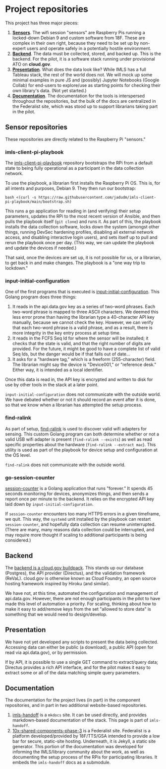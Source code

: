 # Project repositories

This project has three major pieces:

1. [**Sensors**](#sensors). The wifi session "sensors" are Raspberry Pis running a locked-down Debian 9 and custom software from 18F. These are complex in their own right, because they need to be set up by non-expert users and operate safely in a potentially hostile environment.
2. [**Backend**](#backend). The data must be collected, stored, and backed up. This is the backend. For the pilot, it is a software stack running under provisional ATO on **cloud.gov**.
3. [**Presentation**](#presentation). What does the data look like? While IMLS has a full Tableau stack, the rest of the world does not. We will mock up some minimal examples in pure JS and (possibly) Jupyter Notebooks (Google Collab) for end-users to explore/use as starting points for checking their own library's data. (Not yet started.)
4. [**Documentation**](#documentation). The documentation for the tools is interspersed throughout the repositories, but the bulk of the docs are centralized in the Federalist site, which was stood up to support librarians taking part in the pilot.

## Sensor repositories

These repositories are directly related to the Raspberry Pi "sensors."

### imls-client-pi-playbook

The [imls-client-pi-playbook](https://github.com/jadudm/imls-client-pi-playbook) repository bootstraps the RPi from a default state to being fully operational as a participant in the data collection network.

To use the playbook, a librarian first installs the Raspberry Pi OS. This is, for all intents and purposes, Debian 9. They then run our bootstrap:

```
bash <(curl -s https://raw.githubusercontent.com/jadudm/imls-client-pi-playbook/main/bootstrap.sh)
```

This runs a go application for reading in (and verifying) their setup parameters, updates the RPi to the most recent version of Ansible, and then pulls the playbook itself (`git clone`) and runs it. As part of this, the playbook installs the data collection software, locks down the system (amongst other things, running DevSec hardening profiles, disabling all external network access, and disabling interactive login users), and sets itself up to pull and rerun the playbook once per day. (This way, we can update the playbook and update the devices if needed.)

That said, once the devices are set up, it is not possible for us, or a librarian, to get back in and make changes. The playbook is a "one way trip to lockdown."

### input-initial-configuration

One of the first programs that is executed is [input-initial-configuration](https://github.com/jadudm/input-initial-configuration). This Golang program does three things:

1. It reads in the api.data.gov key as a series of two-word phrases. Each two-word phrase is mapped to three ASCII characters. We deemed this less error prone than having the librarian type a 40-character API key manually, because we cannot check the key. However, we can verify that each two-word phrase is a valid phrase, and as a result, there is more integrity in the key entry process at setup time.
2. It reads in the FCFS Seq Id for where the sensor will be installed; it checks that the state is valid, and that the right number of digits are provided. For the future, it might be good to have a complete list of valid Seq Ids, but the danger would be if that falls out of date...
3. It asks for a "hardware tag," which is a freeform (255-character) field. The librarian might say the device is "Device001," or "reference desk." Either way, it is intended as a local identifier.

Once this data is read in, the API key is encrypted and written to disk for use by other tools in the stack at a later point.

`input-initial-configuration` does not communicate with the outside world. We have debated whether or not it should record an event after it is done, so that we know when a librarian has attempted the setup process.

### find-ralink

As part of setup, [find-ralink](https://github.com/jadudm/find-ralink) is used to discover valid wifi adapters for sensing. This custom Golang program can both determine whether or not a valid USB wifi adapter is present (`find-ralink --exists`) as well as read specific properties about the hardware (`find-ralink --extract mac`). This utility is used as part of the playbook for device setup and configuration at the OS level. 

`find-ralink` does not communicate with the outside world.

### go-session-counter

[session-counter](https://github.com/jadudm/go-session-counter) is a Golang application that runs "forever." It spends 45 seconds monitoring for devices, anonymizes things, and then sends a report once per minute to the backend. It relies on the encrypted API key laid down by `input-initial-configuration`. 

If `session-counter` encounters too many HTTPS errors in a given timeframe, we quit. This way, the `systemd` unit installed by the playbook can restart `session-counter`, and hopefully data collection can resume uninterrupted. (There are many, many reasons data collection could be interrupted, and may require more thought if scaling to additional participants is being considered.)

## Backend

The [backend is a cloud.gov buildpack](https://github.com/cantsin/10x-rabbit/). This stands up our database (Postgres), the API provider (Directus), and the validation framework (ReVaL). cloud.gov is otherwise known as Cloud Foundry, an open source hosting framework inspired by Hiroku (and similar).

We have not, at this time, automated the configuration and management of api.data.gov. However, there are not enough participants in the pilot to have made this level of automation a priority. For scaling, thinking about how to make it easy to add/remove keys from the set "allowed to store data" is something that we would need to design/develop.

## Presentation

We have not yet developed any scripts to present the data being collected. Accessing data can either be public (a download), a public API (open for read via api.data.gov), or by permission. 

If by API, it is possible to use a single GET command to extract/query data; Directus provides a rich API interface, and for the pilot makes it easy to extract some or all of the data matching simple query parameters.

## Documentation

The documentation for the project lives (in part) in the component repositories, and in part in two additional website-based repositories.

1. [imls-handoff](https://github.com/jadudm/imls-handoff) is a `mkdocs` site. It can be used directly, and provides markdown-based documentation of the stack. This page is part of `imls-handoff`.
2. [10x-shared-components-phase-3](https://github.com/cantsin/10x-shared-components-phase-3) is a Federalist site. Federalist is a platform developed/provided by 18F/TTS/GSA intended to provide a low bar for secure, static-site hosting. Underneath, it is Jekyll, a static site generator. This portion of the documentation was developed for informing the IMLS/library community about the work, as well as documenting the setup process of the RPis for participating libraries. It embeds the `imls-handoff` docs as a submodule.

